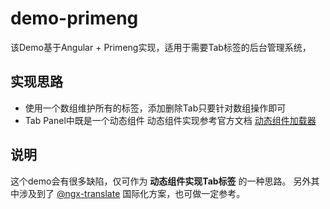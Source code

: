 # demo-primeng

该Demo基于Angular + Primeng实现，适用于需要Tab标签的后台管理系统，


## 实现思路

* 使用一个数组维护所有的标签，添加删除Tab只要针对数组操作即可
* Tab Panel中既是一个动态组件
    动态组件实现参考官方文档 [动态组件加载器](https://angular.cn/guide/dynamic-component-loader) 
    
## 说明

这个demo会有很多缺陷，仅可作为 **动态组件实现Tab标签** 的一种思路。 另外其中涉及到了 [@ngx-translate](https://github.com/ngx-translate/core) 国际化方案，也可做一定参考。
